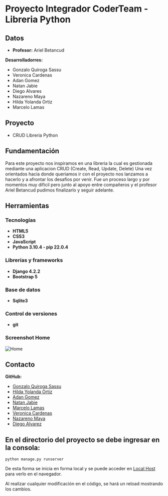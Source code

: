 # Proyecto Integrador CoderTeam - Libreria Python

## Datos

- **Profesor:** Ariel Betancud

 **Desarrolladorres:**
- Gonzalo Quiroga Sassu
- Veronica Cardenas
- Adan Gomez
- Natan Jabie
- Diego Alvares
- Nazareno Maya
- Hilda Yolanda Ortiz
- Marcelo Lamas
  
## Proyecto 
 - CRUD Libreria Python

## Fundamentación

Para este proyecto nos inspiramos en una libreria la cual es gestionada mediante una aplicacion CRUD (Create, Read, Update, Delete)
Una vez orientados hacia donde queriamos ir con el proyecto nos lanzamos a hacerlo y a afrontar los desafios por venir. Fue un proceso
largo y por momentos muy dificil pero junto al apoyo entre compañeros y el profesor Ariel Betancud pudimos finalizarlo y seguir adelante.

## Herramientas

### Tecnologías

- **HTML5**
- **CSS3**
- **JavaScript**
- **Python 3.10.4 - pip 22.0.4**

### Librerías y frameworks

- **Django 4.2.2**
- **Bootstrap 5**
  
### Base de datos

- **Sqlite3**

### Control de versiones

- **git**

### Screenshot Home

![Home](https://drive.google.com/drive/u/1/folders/1lsIG4H2HXk0dNo99MbSTr8hlajhQb435)

## Contacto

**GitHub:** 
- [Gonzalo Quiroga Sassu](https://github.com/GonzaQ7)
- [Hilda Yolanda Ortiz](https://github.com/yolyhil)
- [Adan Gomez](https://github.com/2022Adan)
- [Natan Jabie](https://github.com/wildBlueTurtle)
- [Marcelo Lamas](https://github.com/MarceloLamas)
- [Veronica Cardenas](https://github.com/Verocardenas0794)
- [Nazareno Maya](https://github.com/nazarenomartin)
- [Diego Alvarez](https://github.com/DiegoFAlvarez97)

## En el directorio del proyecto se debe ingresar en la consola:

```
python manage.py runserver
```
De esta forma se inicia en forma local y se puede acceder en [Local Host](http://127.0.0.1:8000/) para verlo en el navegador.

Al realizar cualquier modificación en el código, se hará un reload mostrando los cambios.

